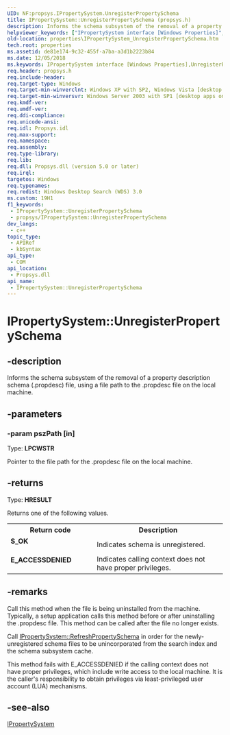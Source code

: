 ```yaml
---
UID: NF:propsys.IPropertySystem.UnregisterPropertySchema
title: IPropertySystem::UnregisterPropertySchema (propsys.h)
description: Informs the schema subsystem of the removal of a property description schema (.propdesc) file, using a file path to the .propdesc file on the local machine.
helpviewer_keywords: ["IPropertySystem interface [Windows Properties]","UnregisterPropertySchema method","IPropertySystem.UnregisterPropertySchema","IPropertySystem::UnregisterPropertySchema","UnregisterPropertySchema","UnregisterPropertySchema method [Windows Properties]","UnregisterPropertySchema method [Windows Properties]","IPropertySystem interface","properties.IPropertySystem_UnregisterPropertySchema","propsys/IPropertySystem::UnregisterPropertySchema","shell.IPropertySystem_UnregisterPropertySchema","shell_IPropertySystem_UnregisterPropertySchema"]
old-location: properties\IPropertySystem_UnregisterPropertySchema.htm
tech.root: properties
ms.assetid: de81e174-9c32-455f-a7ba-a3d1b2223b84
ms.date: 12/05/2018
ms.keywords: IPropertySystem interface [Windows Properties],UnregisterPropertySchema method, IPropertySystem.UnregisterPropertySchema, IPropertySystem::UnregisterPropertySchema, UnregisterPropertySchema, UnregisterPropertySchema method [Windows Properties], UnregisterPropertySchema method [Windows Properties],IPropertySystem interface, properties.IPropertySystem_UnregisterPropertySchema, propsys/IPropertySystem::UnregisterPropertySchema, shell.IPropertySystem_UnregisterPropertySchema, shell_IPropertySystem_UnregisterPropertySchema
req.header: propsys.h
req.include-header: 
req.target-type: Windows
req.target-min-winverclnt: Windows XP with SP2, Windows Vista [desktop apps only]
req.target-min-winversvr: Windows Server 2003 with SP1 [desktop apps only]
req.kmdf-ver: 
req.umdf-ver: 
req.ddi-compliance: 
req.unicode-ansi: 
req.idl: Propsys.idl
req.max-support: 
req.namespace: 
req.assembly: 
req.type-library: 
req.lib: 
req.dll: Propsys.dll (version 5.0 or later)
req.irql: 
targetos: Windows
req.typenames: 
req.redist: Windows Desktop Search (WDS) 3.0
ms.custom: 19H1
f1_keywords:
 - IPropertySystem::UnregisterPropertySchema
 - propsys/IPropertySystem::UnregisterPropertySchema
dev_langs:
 - c++
topic_type:
 - APIRef
 - kbSyntax
api_type:
 - COM
api_location:
 - Propsys.dll
api_name:
 - IPropertySystem::UnregisterPropertySchema
---
```


# IPropertySystem::UnregisterPropertySchema


## -description

Informs the schema subsystem of the removal of a property description schema (.propdesc) file, using a file path to the .propdesc file on the local machine.

## -parameters

### -param pszPath [in]

Type: <b>LPCWSTR</b>

Pointer to the file path for the .propdesc file on the local machine.

## -returns

Type: <b>HRESULT</b>

Returns one of the following values.

<table>
<tr>
<th>Return code</th>
<th>Description</th>
</tr>
<tr>
<td width="40%">
<dl>
<dt><b>S_OK</b></dt>
</dl>
</td>
<td width="60%">
Indicates schema is unregistered.

</td>
</tr>
<tr>
<td width="40%">
<dl>
<dt><b>E_ACCESSDENIED</b></dt>
</dl>
</td>
<td width="60%">
Indicates calling context does not have proper privileges.

</td>
</tr>
</table>

## -remarks

Call this method when the file is being uninstalled from the machine. Typically, a setup application calls this method before or after uninstalling the .propdesc file. This method can be called after the file no longer exists.

Call <a href="/windows/desktop/api/propsys/nf-propsys-ipropertysystem-refreshpropertyschema">IPropertySystem::RefreshPropertySchema</a> in order for the newly-unregistered schema files to be unincorporated from the search index and the schema subsystem cache.

This method fails with E_ACCESSDENIED if the calling context does not have proper privileges, which include write access to the local machine. It is the caller's responsibility to obtain privileges via least-privileged user account (LUA) mechanisms.

## -see-also

<a href="/windows/desktop/api/propsys/nn-propsys-ipropertysystem">IPropertySystem</a>

